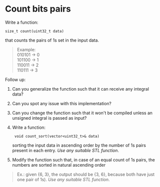# Count bits pairs

Write a function:

    size_t count(uint32_t data)

that counts the pairs of 1s set in the input data.

> Example:\
    010101 -> 0\
    101100 -> 1\
    110011 -> 2\
    110111 -> 3


Follow up:

1. Can you generalize the function such that it can receive any integral data?
2. Can you spot any issue with this implementation?
3. Can you change the function such that it won't be compiled unless an unsigned integral is passed as input?
4. Write a function:

        void count_sort(vector<uint32_t>& data)

    sorting the input data in ascending order by the number of 1s pairs present in each entry. _Use any suitable STL function_.

5. Modify the function such that, in case of an equal count of 1s pairs, the numbers are sorted in natural ascending order
> Ex.: given {6, 3}, the output should be {3, 6}, because both have just one pair of 1s). _Use any suitable STL function_.


